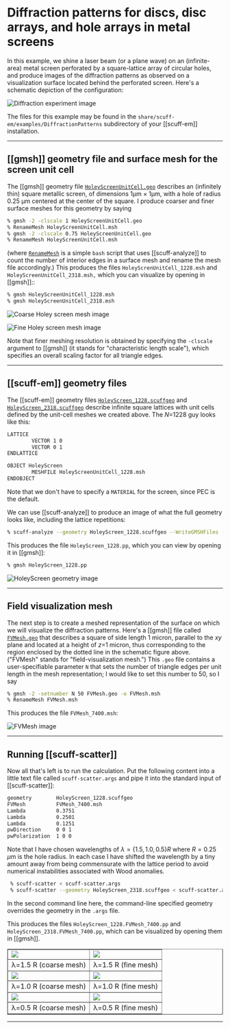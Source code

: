 # Diffraction patterns for discs, disc arrays, and hole arrays in metal screens

In this example, we shine a laser beam (or a plane wave) on an 
(infinite-area) metal screen perforated by a square-lattice
array of circular holes, and produce images of the diffraction 
patterns as observed on a visualization surface located behind the 
perforated screen. Here's a schematic depiction of the configuration:

![Diffraction experiment image](DiffractionSchematic.png)

The files for this example may be found in the
`share/scuff-em/examples/DiffractionPatterns` subdirectory
of your [[scuff-em]] installation.

--------------------------------------------------
## [[gmsh]] geometry file and surface mesh for the screen unit cell

The [[gmsh]] geometry file [`HoleyScreenUnitCell.geo`](HoleyScreenUnitCell.geo)
describes an (infinitely thin) square metallic screen, 
of dimensions 1&mu;m &times; 1&mu;m, with a hole of radius 0.25 &mu;m
centered at the center of the square. I produce coarser and 
finer surface meshes for this geometry by saying

````bash
% gmsh -2 -clscale 1 HoleyScreenUnitCell.geo
% RenameMesh HoleyScreenUnitCell.msh
% gmsh -2 -clscale 0.75 HoleyScreenUnitCell.geo
% RenameMesh HoleyScreenUnitCell.msh
````
(where [`RenameMesh`](../SiO2Spheres/RenameMesh) is a simple 
`bash` script that uses [[scuff-analyze]] to count the number 
of interior edges in a surface mesh and rename the mesh file 
accordingly.)
This produces the files `HoleyScrenUnitCell_1228.msh`
and `HoleyScreenUnitCell_2318.msh,`
which you can visualize by opening in [[gmsh]]::

````bash
% gmsh HoleyScreenUnitCell_1228.msh
% gmsh HoleyScreenUnitCell_2318.msh
````

![Coarse Holey screen mesh image](HoleyScreenUnitCell_1228.png)

![Fine Holey screen mesh image](HoleyScreenUnitCell_2318.png)

Note that finer meshing resolution is obtained by specifying
the `-clscale ` argument to [[gmsh]] (it stands
for "characteristic length scale"), which specifies an overall
scaling factor for all triangle edges.

--------------------------------------------------
## [[scuff-em]] geometry files

The [[scuff-em]] geometry files
[`HoleyScreen_1228.scuffgeo`](HoleyScreen_1228.scuffgeo)
and
[`HoleyScreen_2318.scuffgeo`](HoleyScreen_2318.scuffgeo)
describe infinite square lattices with unit
cells defined by the unit-cell meshes we created
above. The *N*=1228 guy looks like this:

````bash
LATTICE
        VECTOR 1 0
        VECTOR 0 1
ENDLATTICE    

OBJECT HoleyScreen
        MESHFILE HoleyScreenUnitCell_1228.msh
ENDOBJECT
````

Note that we don't have to specify a `MATERIAL`
for the screen, since PEC is the default.

We can use [[scuff-analyze]] to produce an image
of what the full geometry looks like, including
the lattice repetitions:

````bash
% scuff-analyze --geometry HoleyScreen_1228.scuffgeo --WriteGMSHFiles --Neighbors 2
````

This produces the file `HoleyScreen_1228.pp`, which you 
can view by opening it in [[gmsh]]:

````bash
% gmsh HoleyScreen_1228.pp
````

![HoleyScreen geometry image](HoleyScreenGeometry.png)

--------------------------------------------------
## Field visualization mesh

The next step is to create a meshed representation of the
surface on which we will visualize the diffraction patterns.
Here's a [[gmsh]] file called
[`FVMesh.geo`](FVMesh.geo) that describes a square of
side length 1 micron, parallel to the *xy* plane and
located at a height of *z*=1 micron, thus corresponding
to the region enclosed by the dotted line in the schematic
figure above. ("FVMesh" stands for "field-visualization
mesh.") This `.geo` file contains a user-specifiable
parameter `N` that sets the number of triangle edges per
unit length in the mesh representation; I would
like to set this number to 50, so I say

````bash
% gmsh -2 -setnumber N 50 FVMesh.geo -o FVMesh.msh
% RenameMesh FVMesh.msh
````

This produces the file `FVMesh_7400.msh`:

![FVMesh image](FVMesh_7400.png)

--------------------------------------------------
## Running [[scuff-scatter]]

Now all that's left is to run the calculation.
Put the following content into a little text
file called `scuff-scatter.args` and pipe it into
the standard input of [[scuff-scatter]]:

````bash
geometry        HoleyScreen_1228.scuffgeo
FVMesh          FVMesh_7400.msh
Lambda          0.3751
Lambda          0.2501
Lambda          0.1251
pwDirection     0 0 1
pwPolarization  1 0 0 
````

Note that I have chosen wavelengths of 
$\lambda=\{1.5,1.0,0.5\}R$ where $R=0.25\,\mu$m is 
the hole radius. In each case I have shifted the wavelength by a 
tiny amount away from being commensurate with the lattice period
to avoid numerical instabilities associated with Wood anomalies.

````bash
 % scuff-scatter < scuff-scatter.args
 % scuff-scatter --geometry HoleyScreen_2318.scuffgeo < scuff-scatter.args
````

In the second command line here, the command-line specified 
geometry overrides the geometry in the `.args` file. 

This produces the files `HoleyScreen_1228.FVMesh_7400.pp`
and `HoleyScreen_2318.FVMesh_7400.pp`, which can be
visualized by opening them in [[gmsh]].

<table border="1" cellpadding="1" align="center">
 <tr>
  <td> <img src="../L1P5RCoarse.png"></td>
  <td> <img src="../L1P5RFine.png"></td>
 </tr>
 <tr>
  <td> &lambda;=1.5 R (coarse mesh)
  <td> &lambda;=1.5 R (fine mesh)
 </tr>
 <tr>
  <td> <img src="../L1P0RCoarse.png"></td>
  <td> <img src="../L1P0RFine.png"></td>
 </tr>
 <tr>
  <td> &lambda;=1.0 R (coarse mesh)
  <td> &lambda;=1.0 R (fine mesh)
 </tr>
 <tr>
  <td> <img src="../L0P5RCoarse.png"></td>
  <td> <img src="../L0P5RFine.png"></td>
 </tr>
 <tr>
  <td> &lambda;=0.5 R (coarse mesh)
  <td> &lambda;=0.5 R (fine mesh)
 </tr>
</table>

--------------------------------------------------

[scuff-neq]:              ../../applications/scuff-neq/scuff-neq.md
[Transformations]:        ../../reference/Transformations
[KruegerPaper]:           http://dx.doi.org/10.1103/PhysRevB.86.115423
